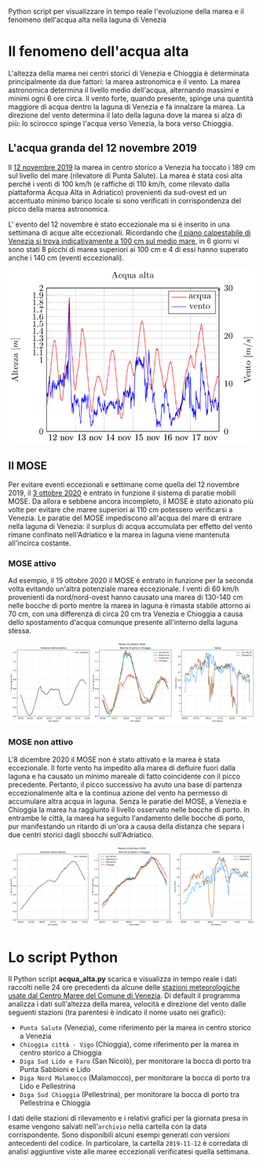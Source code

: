 Python script per visualizzare in tempo reale l'evoluzione della marea e il fenomeno dell'acqua alta nella laguna di Venezia

# Il fenomeno dell'acqua alta
 L'altezza della marea nei centri storici di Venezia e Chioggia è determinata principalmente da due fattori: la marea astronomica e il vento. La marea astronomica determina il livello medio dell'acqua, alternando massimi e minimi ogni 6 ore circa. Il vento forte, quando presente, spinge una quantità maggiore di acqua dentro la laguna di Venezia e fa innalzare la marea. La direzione del vento determina il lato della laguna dove la marea si alza di più: lo scirocco spinge l'acqua verso Venezia, la bora verso Chioggia. 
 
## L'acqua granda del 12 novembre 2019
 Il [12 novembre 2019](http://www.ismar.cnr.it/file/news-e-eventi/Acqua_Granda_2019_v03.pdf ) la marea in centro storico a Venezia ha toccato i 189 cm sul livello del mare (rilevatore di Punta Salute). La marea è stata così alta perché i venti di 100 km/h (e raffiche di 110 km/h, come rilevato dalla piattaforma Acqua Alta in Adriatico) provenienti da sud-ovest ed un accentuato minimo barico locale si sono verificati in corrispondenza del picco della marea astronomica. 
 
 L' evento del 12 novembre è stato eccezionale ma si è inserito in una settimana di acque alte eccezionali. Ricordando che [il piano calpestabile di Venezia si trova indicativamente a 100 cm sul medio mare](http://smu.insula.it/index.php@option=com_content&view=article&id=114&Itemid=81&lang=it.html), in 6 giorni vi sono stati 8 picchi di marea superiori ai 100 cm e 4 di essi hanno superato anche i 140 cm (eventi eccezionali).
 
 ![plot](./archivio/2019-11-12/storico.png) 
 
## Il MOSE
Per evitare eventi eccezionali e settimane come quella del 12 novembre 2019, il [3 ottobre 2020](https://www.mosevenezia.eu/prima-prova-del-mose-contro-lacqua-alta/ ) è entrato in funzione il sistema di paratie mobili MOSE. Da allora e sebbene ancora incompleto, il MOSE è stato azionato più volte per evitare che maree superiori ai 110 cm potessero verificarsi a Venezia. Le paratie del MOSE impediscono all'acqua del mare di entrare nella laguna di Venezia: il surplus di acqua accumulata per effetto del vento rimane confinato nell'Adriatico e la marea in laguna viene mantenuta all'incirca costante. 

### MOSE attivo
Ad esempio, il 15 ottobre 2020 il MOSE è entrato in funzione per la seconda volta evitando un'altra potenziale marea eccezionale. I venti di 60 km/h provenienti da nord/nord-ovest hanno causato una marea di 130-140 cm nelle bocche di porto mentre la marea in laguna è rimasta stabile attorno ai 70 cm, con una differenza di circa 20 cm tra Venezia e Chioggia a causa dello spostamento d'acqua comunque presente all'interno della laguna stessa.

 ![plot](./archivio/2020-10-15/15ott2020_marea_finale.png) 
 
### MOSE non attivo
L'8 dicembre 2020 il MOSE non è stato attivato e la marea è stata eccezionale. Il forte vento ha impedito alla marea di defluire fuori dalla laguna e ha causato un minimo mareale di fatto coincidente con il picco precedente. Pertanto, il picco successivo ha avuto una base di partenza eccezionalmente alta e la continua azione del vento ha permesso di accumulare altra acqua in laguna. Senza le paratie del MOSE, a Venezia e Chioggia la marea ha raggiunto il livello osservato nelle bocche di porto. In entrambe le città, la marea ha seguito l'andamento delle bocche di porto, pur manifestando un ritardo di un'ora a causa della distanza che separa i due centri storici dagli sbocchi sull'Adriatico.

 ![plot](./archivio/2020-12-08/8dic2020_marea.png) 

# Lo script Python
Il Python script **acqua_alta.py** scarica e visualizza in tempo reale i dati raccolti nelle 24 ore precedenti da alcune delle [stazioni meteorologiche usate dal Centro Maree del Comune di Venezia](https://www.comune.venezia.it/content/dati-dalle-stazioni-rilevamento). Di default il programma analizza i dati sull'altezza della marea, velocità e direzione del vento dalle seguenti stazioni (tra parentesi è indicato il nome usato nei grafici):
- `Punta Salute` (Venezia), come riferimento per la marea in centro storico a Venezia
- `Chioggia città - Vigo` (Chioggia), come riferimento per la marea in centro storico a Chioggia
- `Diga Sud Lido e Faro` (San Nicolò), per monitorare la bocca di porto tra Punta Sabbioni e Lido
- `Diga Nord Malamocco` (Malamocco), per monitorare la bocca di porto tra Lido e Pellestrina
- `Diga Sud Chioggia` (Pellestrina), per monitorare la bocca di porto tra Pellestrina e Chioggia

I dati delle stazioni di rilevamento e i relativi grafici per la giornata presa in esame vengono salvati nell'`archivio` nella cartella con la data corrispondente. Sono disponibili alcuni esempi generati con versioni antecedenti del codice. In particolare, la cartella `2019-11-12` è corredata di analisi aggiuntive viste alle maree eccezionali verificatesi quella settimana.

